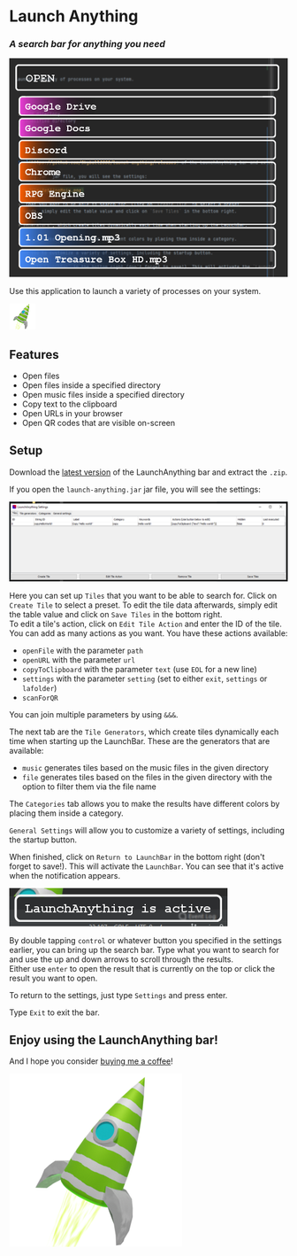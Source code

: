 # Launch Anything
### _A search bar for anything you need_

![readmeLaunchBarIsOpen](other/img/readmeLaunchBarIsOpen.png)

Use this application to launch a variety of processes on your system.

![readmeLaunchBarIsOpen](other/img/launchAnything_small.png)

## Features

- Open files
- Open files inside a specified directory
- Open music files inside a specified directory
- Copy text to the clipboard
- Open URLs in your browser
- Open QR codes that are visible on-screen

## Setup

Download the [latest version](https://github.com/Skyball2000/launch-anything/releases) of the LaunchAnything bar and extract the `.zip`.  

If you open the `launch-anything.jar` jar file, you will see the settings:

![readmeSetupTilesSettingMain](other/img/readmeSetupTilesSettingMain.png)


Here you can set up `Tiles` that you want to be able to search for. Click on `Create Tile` to select a preset.
To edit the tile data afterwards, simply edit the table value and click on `Save Tiles` in the bottom right.  
To edit a tile's action, click on `Edit Tile Action` and enter the ID of the tile. You can add as many actions as you want. You have these actions available:

- `openFile` with the parameter `path`
- `openURL` with the parameter `url`
- `copyToClipboard` with the parameter `text` (use `EOL` for a new line)
- `settings` with the parameter `setting` (set to either `exit`, `settings` or `lafolder`)
- `scanForQR`

You can join multiple parameters by using `&&&`.

The next tab are the `Tile Generators`, which create tiles dynamically each time when starting up the LaunchBar. These are the generators that are available:

- `music` generates tiles based on the music files in the given directory
- `file` generates tiles based on the files in the given directory with the option to filter them via the file name

The `Categories` tab allows you to make the results have different colors by placing them inside a category.

`General Settings` will allow you to customize a variety of settings, including the startup button.

When finished, click on `Return to LaunchBar` in the bottom right (don't forget to save!). This will activate the `LaunchBar`. You can see that it's active when the notification appears.

![readmeSetupNowActive](other/img/readmeSetupNowActive.png)

By double tapping `control` or whatever button you specified in the settings earlier, you can bring up the search bar. Type what you want to search for and use the up and down arrows to scroll through the results.  
Either use `enter` to open the result that is currently on the top or click the result you want to open.

To return to the settings, just type `Settings` and press enter.

Type `Exit` to exit the bar.

## Enjoy using the LaunchAnything bar!

And I hope you consider [buying me a coffee](https://paypal.me/yanwittmann)!

![Icon](other/img/launchAnything.png)